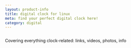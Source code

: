 ```yaml
---
layout: product-info
title: digital clock for linux
meta: find your perfect digital clock here!
category: digital
---
```


<img class="" src="{{site.baseurl}}/images/linux.jpg" alt=""> 

Covering everything clock-related: links, videos, photos, info


